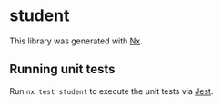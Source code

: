 # student

This library was generated with [Nx](https://nx.dev).

## Running unit tests

Run `nx test student` to execute the unit tests via [Jest](https://jestjs.io).
